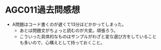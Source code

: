# AGC011過去問感想

- A問題はコード書くのが遅くて13分ほどかかってしまった。
  - あとは問題文がちょっと読むのが大変。頑張ろう。
  - こういった具体的なものはサンプルがわざと変な選び方をしていることも多いので、心構えとして持っておくこと。
